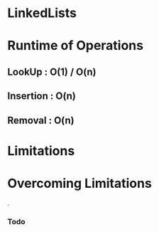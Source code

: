 # LinkedLists



# Runtime of Operations

## LookUp : O(1) / O(n)



## Insertion : O(n)


## Removal : O(n)



# Limitations



# Overcoming Limitations

.

### Todo


